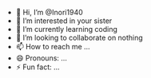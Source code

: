 - 👋 Hi, I’m @Inori1940
- 👀 I’m interested in your sister 
- 🌱 I’m currently learning coding 
- 💞️ I’m looking to collaborate on nothing 
- 📫 How to reach me ...
- 😄 Pronouns: ...
- ⚡ Fun fact: ...

<!---
Inori1940/Inori1940 is a ✨ special ✨ repository because its `README.md` (this file) appears on your GitHub profile.
You can click the Preview link to take a look at your changes.
--->
